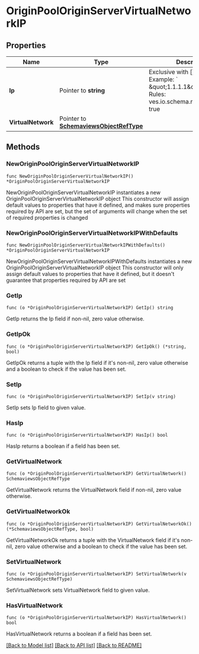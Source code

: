 # OriginPoolOriginServerVirtualNetworkIP

## Properties

Name | Type | Description | Notes
------------ | ------------- | ------------- | -------------
**Ip** | Pointer to **string** | Exclusive with []  IPV4 address  Example: &#x60; \&quot;1.1.1.1\&quot;&#x60;  Validation Rules:   ves.io.schema.rules.string.ipv4: true  | [optional] 
**VirtualNetwork** | Pointer to [**SchemaviewsObjectRefType**](SchemaviewsObjectRefType.md) |  | [optional] 

## Methods

### NewOriginPoolOriginServerVirtualNetworkIP

`func NewOriginPoolOriginServerVirtualNetworkIP() *OriginPoolOriginServerVirtualNetworkIP`

NewOriginPoolOriginServerVirtualNetworkIP instantiates a new OriginPoolOriginServerVirtualNetworkIP object
This constructor will assign default values to properties that have it defined,
and makes sure properties required by API are set, but the set of arguments
will change when the set of required properties is changed

### NewOriginPoolOriginServerVirtualNetworkIPWithDefaults

`func NewOriginPoolOriginServerVirtualNetworkIPWithDefaults() *OriginPoolOriginServerVirtualNetworkIP`

NewOriginPoolOriginServerVirtualNetworkIPWithDefaults instantiates a new OriginPoolOriginServerVirtualNetworkIP object
This constructor will only assign default values to properties that have it defined,
but it doesn't guarantee that properties required by API are set

### GetIp

`func (o *OriginPoolOriginServerVirtualNetworkIP) GetIp() string`

GetIp returns the Ip field if non-nil, zero value otherwise.

### GetIpOk

`func (o *OriginPoolOriginServerVirtualNetworkIP) GetIpOk() (*string, bool)`

GetIpOk returns a tuple with the Ip field if it's non-nil, zero value otherwise
and a boolean to check if the value has been set.

### SetIp

`func (o *OriginPoolOriginServerVirtualNetworkIP) SetIp(v string)`

SetIp sets Ip field to given value.

### HasIp

`func (o *OriginPoolOriginServerVirtualNetworkIP) HasIp() bool`

HasIp returns a boolean if a field has been set.

### GetVirtualNetwork

`func (o *OriginPoolOriginServerVirtualNetworkIP) GetVirtualNetwork() SchemaviewsObjectRefType`

GetVirtualNetwork returns the VirtualNetwork field if non-nil, zero value otherwise.

### GetVirtualNetworkOk

`func (o *OriginPoolOriginServerVirtualNetworkIP) GetVirtualNetworkOk() (*SchemaviewsObjectRefType, bool)`

GetVirtualNetworkOk returns a tuple with the VirtualNetwork field if it's non-nil, zero value otherwise
and a boolean to check if the value has been set.

### SetVirtualNetwork

`func (o *OriginPoolOriginServerVirtualNetworkIP) SetVirtualNetwork(v SchemaviewsObjectRefType)`

SetVirtualNetwork sets VirtualNetwork field to given value.

### HasVirtualNetwork

`func (o *OriginPoolOriginServerVirtualNetworkIP) HasVirtualNetwork() bool`

HasVirtualNetwork returns a boolean if a field has been set.


[[Back to Model list]](../README.md#documentation-for-models) [[Back to API list]](../README.md#documentation-for-api-endpoints) [[Back to README]](../README.md)


